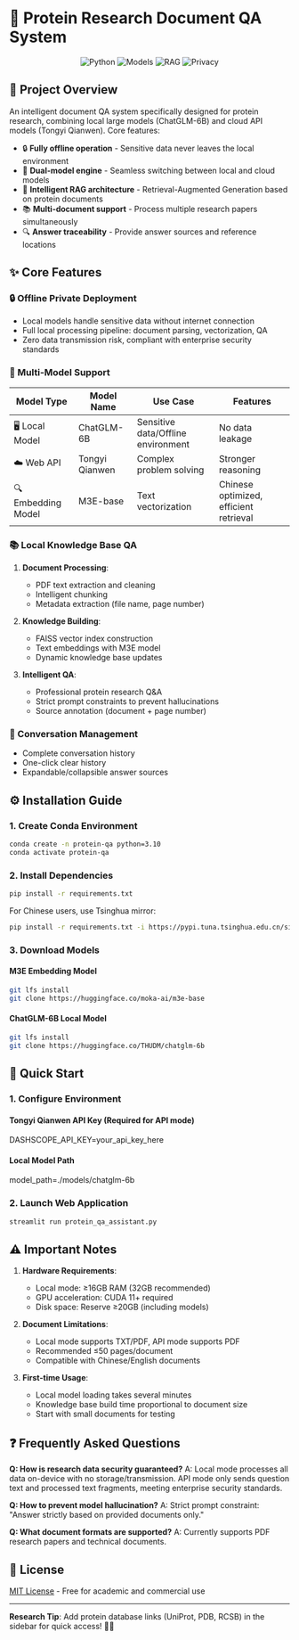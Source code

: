 # 🧬 Protein Research Document QA System

<div align="center">
  <img src="https://img.shields.io/badge/Python-3.10-blue" alt="Python">
  <img src="https://img.shields.io/badge/Model-ChatGLM6B|Qwen-green" alt="Models">
  <img src="https://img.shields.io/badge/RAG-Enabled-success" alt="RAG">
  <img src="https://img.shields.io/badge/Privacy-Offline-critical" alt="Privacy">
</div>

## 📌 Project Overview

An intelligent document QA system specifically designed for protein research, combining local large models (ChatGLM-6B) and cloud API models (Tongyi Qianwen). Core features:

- 🔒 **Fully offline operation** - Sensitive data never leaves the local environment
- 🤖 **Dual-model engine** - Seamless switching between local and cloud models
- 🧠 **Intelligent RAG architecture** - Retrieval-Augmented Generation based on protein documents
- 📚 **Multi-document support** - Process multiple research papers simultaneously
- 🔍 **Answer traceability** - Provide answer sources and reference locations

## ✨ Core Features

### 🔒 Offline Private Deployment
- Local models handle sensitive data without internet connection
- Full local processing pipeline: document parsing, vectorization, QA
- Zero data transmission risk, compliant with enterprise security standards

### 🤖 Multi-Model Support
| Model Type | Model Name | Use Case | Features |
|------------|------------|----------|----------|
| 🖥️ Local Model | ChatGLM-6B | Sensitive data/Offline environment | No data leakage |
| ☁️ Web API | Tongyi Qianwen | Complex problem solving | Stronger reasoning |
| 🔍 Embedding Model | M3E-base | Text vectorization | Chinese optimized, efficient retrieval |

### 📚 Local Knowledge Base QA
1. **Document Processing**:
   - PDF text extraction and cleaning
   - Intelligent chunking
   - Metadata extraction (file name, page number)
 
2. **Knowledge Building**:
   - FAISS vector index construction
   - Text embeddings with M3E model
   - Dynamic knowledge base updates

3. **Intelligent QA**:
   - Professional protein research Q&A
   - Strict prompt constraints to prevent hallucinations
   - Source annotation (document + page number)

### 📝 Conversation Management
- Complete conversation history
- One-click clear history
- Expandable/collapsible answer sources

## ⚙️ Installation Guide

### 1. Create Conda Environment
```bash
conda create -n protein-qa python=3.10
conda activate protein-qa
```

### 2. Install Dependencies
```bash
pip install -r requirements.txt
```

For Chinese users, use Tsinghua mirror:
```bash
pip install -r requirements.txt -i https://pypi.tuna.tsinghua.edu.cn/simple
```

### 3. Download Models
#### M3E Embedding Model
```bash
git lfs install
git clone https://huggingface.co/moka-ai/m3e-base
```

#### ChatGLM-6B Local Model
```bash
git lfs install
git clone https://huggingface.co/THUDM/chatglm-6b
```

## 🚀 Quick Start

### 1. Configure Environment
#### Tongyi Qianwen API Key (Required for API mode)
DASHSCOPE_API_KEY=your_api_key_here

#### Local Model Path
model_path=./models/chatglm-6b

### 2. Launch Web Application
```bash
streamlit run protein_qa_assistant.py
```

## ⚠️ Important Notes

1. **Hardware Requirements**:
   - Local mode: ≥16GB RAM (32GB recommended)
   - GPU acceleration: CUDA 11+ required
   - Disk space: Reserve ≥20GB (including models)

2. **Document Limitations**:
   - Local mode supports TXT/PDF, API mode supports PDF
   - Recommended ≤50 pages/document
   - Compatible with Chinese/English documents

3. **First-time Usage**:
   - Local model loading takes several minutes
   - Knowledge base build time proportional to document size
   - Start with small documents for testing

## ❓ Frequently Asked Questions

**Q: How is research data security guaranteed?**
A: Local mode processes all data on-device with no storage/transmission. API mode only sends question text and processed text fragments, meeting enterprise security standards.

**Q: How to prevent model hallucination?**
A: Strict prompt constraint: "Answer strictly based on provided documents only."

**Q: What document formats are supported?**
A: Currently supports PDF research papers and technical documents.

## 📜 License

[MIT License](LICENSE) - Free for academic and commercial use

---

**Research Tip**: Add protein database links (UniProt, PDB, RCSB) in the sidebar for quick access! 🧪🔬
```
